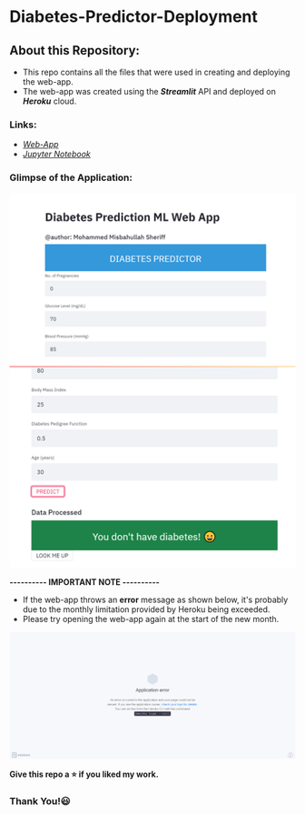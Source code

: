 # Diabetes-Predictor-Deployment

## About this Repository:
* This repo contains all the files that were used in creating and deploying the web-app.
* The web-app was created using the _**Streamlit**_ API and deployed on _**Heroku**_ cloud.

### Links:
* [*Web-App*](https://ml-diabetes-predictor.herokuapp.com)
* [*Jupyter Notebook*](https://github.com/MisbahullahSheriff/ML-Projects/tree/master/Diabetes-Predictor)

### Glimpse of the Application:
<img src="readme_resources/img1.png">
<img src="readme_resources/img2.png">

**---------- IMPORTANT NOTE ----------**
* If the web-app throws an **error** message as shown below, it's probably due to the monthly limitation provided by Heroku being exceeded.
* Please try opening the web-app again at the start of the new month.
<img src="readme_resources/heroku-app-error.png">

<br />

**Give this repo a :star: if you liked my work.**

### Thank You!:smiley:
